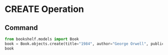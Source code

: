 # CREATE Operation

## Command
```python
from bookshelf.models import Book
book = Book.objects.create(title="1984", author="George Orwell", publication_year=1949)
book
